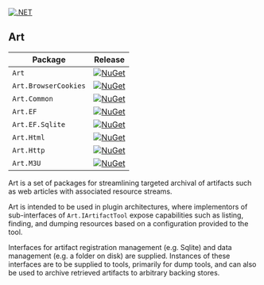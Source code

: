 [![.NET](https://github.com/collectioneering/Art/actions/workflows/dotnet.yml/badge.svg)](https://github.com/collectioneering/Art/actions/workflows/dotnet.yml)

## Art

| Package              | Release                                                                                                               |
|----------------------|-----------------------------------------------------------------------------------------------------------------------|
| `Art`                | [![NuGet](https://img.shields.io/nuget/v/Art.svg)](https://www.nuget.org/packages/Art/)                               |
| `Art.BrowserCookies` | [![NuGet](https://img.shields.io/nuget/v/Art.BrowserCookies.svg)](https://www.nuget.org/packages/Art.BrowserCookies/) |
| `Art.Common`         | [![NuGet](https://img.shields.io/nuget/v/Art.Common.svg)](https://www.nuget.org/packages/Art.Common/)                 |
| `Art.EF`             | [![NuGet](https://img.shields.io/nuget/v/Art.EF.svg)](https://www.nuget.org/packages/Art.EF/)                         |
| `Art.EF.Sqlite`      | [![NuGet](https://img.shields.io/nuget/v/Art.EF.Sqlite.svg)](https://www.nuget.org/packages/Art.EF.Sqlite/)           |
| `Art.Html`           | [![NuGet](https://img.shields.io/nuget/v/Art.Html.svg)](https://www.nuget.org/packages/Art.Html/)                     |
| `Art.Http`           | [![NuGet](https://img.shields.io/nuget/v/Art.Http.svg)](https://www.nuget.org/packages/Art.Http/)                     |
| `Art.M3U`            | [![NuGet](https://img.shields.io/nuget/v/Art.M3U.svg)](https://www.nuget.org/packages/Art.M3U/)                       |

Art is a set of packages for streamlining targeted archival of artifacts such as web articles with associated resource streams.

Art is intended to be used in plugin architectures, where implementors of sub-interfaces of `Art.IArtifactTool` expose capabilities such as listing, finding, and dumping resources based on a configuration provided to the tool.

Interfaces for artifact registration management (e.g. Sqlite) and data management (e.g. a folder on disk) are supplied. Instances of these interfaces are to be supplied to tools, primarily for dump tools, and can also be used to archive retrieved artifacts to arbitrary backing stores.
